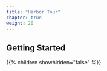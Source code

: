 ```yaml
---
title: "Harbor Tour"
chapter: true
weight: 20
---
```


## Getting Started

{{% children showhidden="false" %}}
